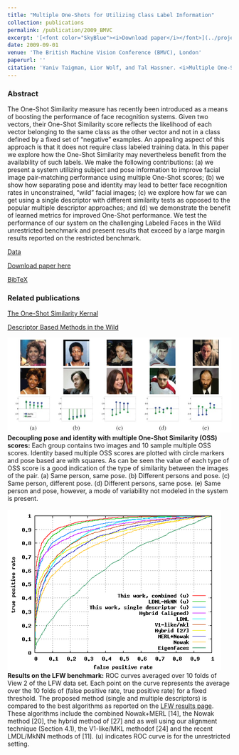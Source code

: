```yaml
---
title: "Multiple One-Shots for Utilizing Class Label Information"
collection: publications
permalink: /publication/2009_BMVC
excerpt: '[<font color="SkyBlue"><i>Download paper</i></font>](../projects/multishot/TWH_BMVC09_Multishot.pdf) '
date: 2009-09-01
venue: 'The British Machine Vision Conference (BMVC), London'
paperurl: ''
citation: 'Yaniv Taigman, Lior Wolf, and Tal Hassner. <i>Multiple One-Shots for Utilizing Class Label Information.</i> The British Machine Vision Conference (BMVC), London, 2009.'
---
```


### Abstract
The One-Shot Similarity measure has recently been introduced as a means of boosting the performance of face recognition systems. Given two vectors, their One-Shot Similarity score reflects the likelihood of each vector belonging to the same class as the other vector and not in a class defined by a fixed set of “negative” examples. An appealing aspect of this approach is that it does not require class labeled training data. In this paper we explore how the One-Shot Similarity may nevertheless benefit from the availability of such labels. We make the following contributions: (a) we present a system utilizing subject and pose information to improve facial image pair-matching performance using multiple One-Shot scores; (b) we show how separating pose and identity may lead to better face recognition rates in unconstrained, “wild” facial images; (c) we explore how far we can get using a single descriptor with different similarity tests as opposed to the popular multiple descriptor approaches; and (d) we demonstrate the benefit of learned metrics for improved One-Shot performance. We test the performance of our system on the challenging Labeled Faces in the Wild unrestricted benchmark and present results that exceed by a large margin results reported on the restricted benchmark.

[Data](https://www.openu.ac.il/home/hassner/data/lfwa)

[Download paper here](../projects/multishot/TWH_BMVC09_Multishot.pdf)

[BibTeX](../projects/multishot/BibTeX.txt)

### Related publications
[The One-Shot Similarity Kernal](./2009_ICCV)

[Descriptor Based Methods in the Wild](./2008_ECCV)


<img src='../projects/multishot/pose_vs_identity.jpg'><br/>
**Decoupling pose and identity with multiple One-Shot Similarity (OSS) scores:** Each group contains two images and 10 sample multiple OSS scores. Identity based multiple OSS scores are plotted with circle markers and pose based are with squares. As can be seen the value of each type of OSS score is a good indication of the type of similarity between the images of the pair. (a) Same person, same pose. (b) Different persons and pose. (c) Same person, different pose. (d) Different persons, same pose. (e) Same person and pose, however, a mode of variability not modeled in the system is present.
<br/><br/>
<img src='../projects/multishot/lfw_roc_bmvc09_single_hy.png'><br/>
**Results on the LFW benchmark:** ROC curves averaged over 10 folds of View 2 of the LFW data set. Each point on the curve represents the average over the 10 folds of (false positive rate, true positive rate) for a fixed threshold. The proposed method (single and multiple descriptors) is compared to the best algorithms as reported on the [LFW results page](http://vis-www.cs.umass.edu/lfw/results.html). These algorithms include the combined Nowak+MERL \[14], the Nowak method \[20], the hybrid method of [27] and as well using our alignment technique (Section 4.1), the V1-like/MKL methodof \[24] and the recent LMDL/MkNN methods of \[11]. (u) indicates ROC curve is for the unrestricted setting.

